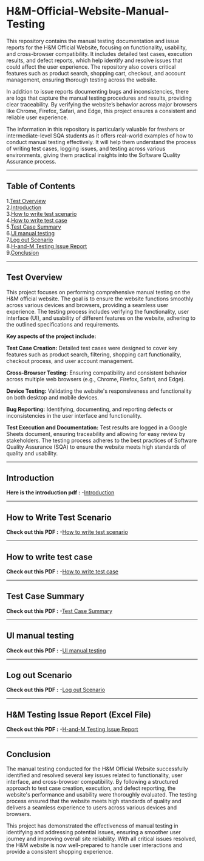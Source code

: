 # H&M-Official-Website-Manual-Testing
This repository contains the manual testing documentation and issue reports for the H&M Official Website, focusing on functionality, usability, and cross-browser compatibility. It includes detailed test cases, execution results, and defect reports, which help identify and resolve issues that could affect the user experience. The repository also covers critical features such as product search, shopping cart, checkout, and account management, ensuring thorough testing across the website.

In addition to issue reports documenting bugs and inconsistencies, there are logs that capture the manual testing procedures and results, providing clear traceability. By verifying the website’s behavior across major browsers like Chrome, Firefox, Safari, and Edge, this project ensures a consistent and reliable user experience.

The information in this repository is particularly valuable for freshers or intermediate-level SQA students as it offers real-world examples of how to conduct manual testing effectively. It will help them understand the process of writing test cases, logging issues, and testing across various environments, giving them practical insights into the Software Quality Assurance process.

------

## Table of Contents
1.[Test Overview](#test-overview) <br>
2.[Introduction](#introduction) <br>
3.[How to write test scenario](#How-to-write-test-scenario) <br>
4.[How to write test case](#How-to-write-test-case) <br>
5.[Test Case Summary](#Test-Case-Summary) <br>
6.[UI manual testing](#UI-manual-testing) <br>
7.[Log out Scenario](#Log-out-Scenario) <br>
8.[H-and-M Testing Issue Report](#H&M-Testing-Issue-Report) <br>
9.[Conclusion](#Conclusion) <br>

------

## Test Overview
This project focuses on performing comprehensive manual testing on the H&M official website. The goal is to ensure the website functions smoothly across various devices and browsers, providing a seamless user experience. The testing process includes verifying the functionality, user interface (UI), and usability of different features on the website, adhering to the outlined specifications and requirements.

**Key aspects of the project include:**

**Test Case Creation:** Detailed test cases were designed to cover key features such as product search, filtering, shopping cart functionality, checkout process, and user account management.

**Cross-Browser Testing:** Ensuring compatibility and consistent behavior across multiple web browsers (e.g., Chrome, Firefox, Safari, and Edge).

**Device Testing:** Validating the website's responsiveness and functionality on both desktop and mobile devices.

**Bug Reporting:** Identifying, documenting, and reporting defects or inconsistencies in the user interface and functionality.

**Test Execution and Documentation:** Test results are logged in a Google Sheets document, ensuring traceability and allowing for easy review by stakeholders. The testing process adheres to the best practices of Software Quality Assurance (SQA) to ensure the website meets high standards of quality and usability.

-------

## Introduction 
**Here is the introduction pdf :** -[Introduction](./Introduction.pdf) 

--------

## How to Write Test Scenario
**Check out this PDF :**  -[How to write test scenario](./How-To-Write-Test-Scenario-by-Asif-Khan-Sunny.pdf) 

-------

## How to write test case
 **Check out this PDF :**  -[How to write test case](./How-To-Write-Test-Case-by-Asif-Khan-Sunny.pdf)

--------
 ## Test Case Summary
 **Check out this PDF :**  -[Test Case Summary](./Test-case-summary-by-Asif-Khan-Sunny.pdf)

 --------

 ## UI manual testing
 **Check out this PDF :**  -[UI manual testing](./UI-Manual-testing-by-Asif-Khan-Sunny.pdf)

 -------

 ## Log out Scenario
 **Check out this PDF :**  -[Log out Scenario](./Log-out-Scenario-demo.pdf)

 --------
 

 ## H&M Testing Issue Report (Excel File)
 **Check out this PDF :** -[H-and-M Testing Issue Report](./H&M_Asif-Khan-Sunny.xlsb.xlsx)

 --------

 ## Conclusion
 The manual testing conducted for the H&M Official Website successfully identified and resolved several key issues related to functionality, user interface, and cross-browser compatibility. By following a structured approach to test case creation, execution, and defect reporting, the website's performance and usability were thoroughly evaluated. The testing process ensured that the website meets high standards of quality and delivers a seamless experience to users across various devices and browsers.

This project has demonstrated the effectiveness of manual testing in identifying and addressing potential issues, ensuring a smoother user journey and improving overall site reliability. With all critical issues resolved, the H&M website is now well-prepared to handle user interactions and provide a consistent shopping experience.
 
